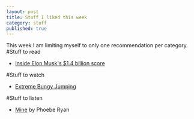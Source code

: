 ```yaml
---
layout: post
title: Stuff I liked this week
category: stuff
published: true
---  
```

This week I am limiting myself to only one recommendation per category.
#Stuff to read  
- [Inside Elon Musk's $1.4 billion score](http://fortune.com/inside-elon-musks-billion-dollar-gigafactory/)  

#Stuff to watch
- [Extreme Bungy Jumping](https://www.youtube.com/watch?v=l9m4cW2yxy0)    

#Stuff to listen
- [Mine](https://www.youtube.com/watch?v=2fsdNJAzLuU) by Phoebe Ryan
